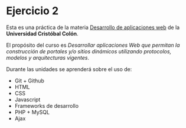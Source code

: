 # Ejercicio 2

Esta es una práctica de la materia [Desarrollo de aplicaciones web](https://av-exactas.ucc.mx/course/view.php?id=170) de la **Universidad Cristóbal Colón**.

El propósito del curso es _Desarrollar aplicaciones Web que permitan la construcción de portales y/o sitios dinámicos utilizando protocolos, modelos y arquitecturas vigentes_.

Durante las unidades se aprenderá sobre el uso de: 

* Git + Github
* HTML
* CSS
* Javascript
* Frameworks de desarrollo
* PHP + MySQL
* Ajax
